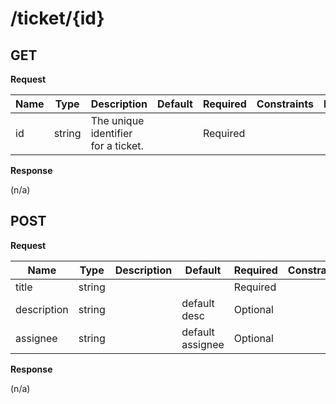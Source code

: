 # /ticket/{id}

## GET


**Request**

| Name  | Type  | Description | Default | Required | Constraints | Example |
|-------|-------|-------------|---------|----------|-------------|---------| 
| id | string | The unique identifier for a ticket. |  | Required |  |  


**Response**

(n/a)
## POST


**Request**

| Name  | Type  | Description | Default | Required | Constraints | Example |
|-------|-------|-------------|---------|----------|-------------|---------| 
| title | string |  |  | Required |  |  
| description | string |  | default desc | Optional |  |  
| assignee | string |  | default assignee | Optional |  |  


**Response**

(n/a)